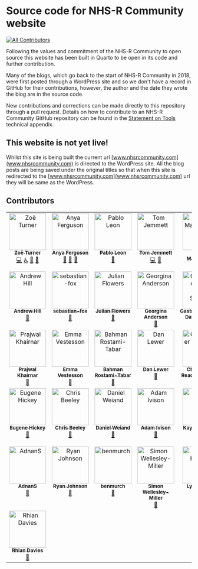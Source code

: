 # Source code for NHS-R Community website
<!-- ALL-CONTRIBUTORS-BADGE:START - Do not remove or modify this section -->
[![All Contributors](https://img.shields.io/badge/all_contributors-36-orange.svg?style=flat-square)](#contributors-)
<!-- ALL-CONTRIBUTORS-BADGE:END -->

Following the values and commitment of the NHS-R Community to open source this website has been built in Quarto to be open in its code and further contribution.

Many of the blogs, which go back to the start of NHS-R Community in 2018, were first posted through a WordPress site and so we don't have a record in GitHub for their contributions, however, the author and the date they wrote the blog are in the source code.

New contributions and corrections can be made directly to this repository through a pull request.
Details on how to contribute to an NHS-R Community GitHub repository can be found in the [Statement on Tools](https://tools.nhsrcommunity.com/contribution.html) technical appendix.

## This website is not yet live!

Whilst this site is being built the current url [www.nhsrcommunity.com](www.nhsrcommunity.com) is directed to the WordPress site.
All the blog posts are being saved under the original titles so that when this site is redirected to the [www.nhsrcommunity.com](www.nhsrcommunity.com) url they will be same as the WordPress.

## Contributors

<!-- ALL-CONTRIBUTORS-LIST:START - Do not remove or modify this section -->
<!-- prettier-ignore-start -->
<!-- markdownlint-disable -->
<table>
  <tbody>
    <tr>
      <td align="center" valign="top" width="14.28%"><a href="https://philosopher-analyst.netlify.app/"><img src="https://avatars.githubusercontent.com/u/39963221?v=4?s=100" width="100px;" alt="Zoë Turner"/><br /><sub><b>Zoë Turner</b></sub></a><br /><a href="https://github.com/nhs-r-community/nhs-r-community/commits?author=Lextuga007" title="Code">💻</a> <a href="#a11y-Lextuga007" title="Accessibility">️️️️♿️</a> <a href="#blog-Lextuga007" title="Blogposts">📝</a> <a href="https://github.com/nhs-r-community/nhs-r-community/commits?author=Lextuga007" title="Documentation">📖</a></td>
      <td align="center" valign="top" width="14.28%"><a href="https://github.com/anyaferguson"><img src="https://avatars.githubusercontent.com/u/157487567?v=4?s=100" width="100px;" alt="Anya Ferguson"/><br /><sub><b>Anya Ferguson</b></sub></a><br /><a href="#ideas-anyaferguson" title="Ideas, Planning, & Feedback">🤔</a> <a href="https://github.com/nhs-r-community/nhs-r-community/issues?q=author%3Aanyaferguson" title="Bug reports">🐛</a> <a href="#design-anyaferguson" title="Design">🎨</a></td>
      <td align="center" valign="top" width="14.28%"><a href="https://github.com/Pablo-source"><img src="https://avatars.githubusercontent.com/u/76554081?v=4?s=100" width="100px;" alt="Pablo Leon"/><br /><sub><b>Pablo Leon</b></sub></a><br /><a href="#blog-Pablo-source" title="Blogposts">📝</a></td>
      <td align="center" valign="top" width="14.28%"><a href="https://tjmt.uk/"><img src="https://avatars.githubusercontent.com/u/12023696?v=4?s=100" width="100px;" alt="Tom Jemmett"/><br /><sub><b>Tom Jemmett</b></sub></a><br /><a href="https://github.com/nhs-r-community/nhs-r-community/commits?author=tomjemmett" title="Code">💻</a> <a href="#blog-tomjemmett" title="Blogposts">📝</a></td>
      <td align="center" valign="top" width="14.28%"><a href="https://johnmackintosh.net/blog"><img src="https://avatars.githubusercontent.com/u/3278367?v=4?s=100" width="100px;" alt="John MacKintosh"/><br /><sub><b>John MacKintosh</b></sub></a><br /><a href="#blog-johnmackintosh" title="Blogposts">📝</a></td>
      <td align="center" valign="top" width="14.28%"><a href="https://github.com/fiona-grimm"><img src="https://avatars.githubusercontent.com/u/31844347?v=4?s=100" width="100px;" alt="fiona-grimm"/><br /><sub><b>fiona-grimm</b></sub></a><br /><a href="#blog-fiona-grimm" title="Blogposts">📝</a></td>
      <td align="center" valign="top" width="14.28%"><a href="http://hutsons-hacks.info/"><img src="https://avatars.githubusercontent.com/u/44023992?v=4?s=100" width="100px;" alt="Gary Hutson"/><br /><sub><b>Gary Hutson</b></sub></a><br /><a href="#blog-statsgary" title="Blogposts">📝</a></td>
    </tr>
    <tr>
      <td align="center" valign="top" width="14.28%"><a href="https://www.linkedin.com/in/andrew-hill-39437177/"><img src="https://avatars.githubusercontent.com/u/3925834?v=4?s=100" width="100px;" alt="Andrew Hill"/><br /><sub><b>Andrew Hill</b></sub></a><br /><a href="#blog-md0u80c9" title="Blogposts">📝</a></td>
      <td align="center" valign="top" width="14.28%"><a href="https://github.com/sebastian-fox"><img src="https://avatars.githubusercontent.com/u/26870222?v=4?s=100" width="100px;" alt="sebastian-fox"/><br /><sub><b>sebastian-fox</b></sub></a><br /><a href="#blog-sebastian-fox" title="Blogposts">📝</a></td>
      <td align="center" valign="top" width="14.28%"><a href="https://github.com/julianflowers12"><img src="https://avatars.githubusercontent.com/u/73796630?v=4?s=100" width="100px;" alt="Julian Flowers"/><br /><sub><b>Julian Flowers</b></sub></a><br /><a href="#blog-julianflowers12" title="Blogposts">📝</a></td>
      <td align="center" valign="top" width="14.28%"><a href="https://github.com/PHEgeorginaanderson"><img src="https://avatars.githubusercontent.com/u/29062912?v=4?s=100" width="100px;" alt="Georgina Anderson"/><br /><sub><b>Georgina Anderson</b></sub></a><br /><a href="#blog-PHEgeorginaanderson" title="Blogposts">📝</a></td>
      <td align="center" valign="top" width="14.28%"><a href="http://gastrodatascience.com/"><img src="https://avatars.githubusercontent.com/u/9557821?v=4?s=100" width="100px;" alt="Gastroenterology Data Science"/><br /><sub><b>Gastroenterology Data Science</b></sub></a><br /><a href="#blog-sebastiz" title="Blogposts">📝</a></td>
      <td align="center" valign="top" width="14.28%"><a href="https://www.kurtosis.co.uk"><img src="https://avatars.githubusercontent.com/u/52818633?v=4?s=100" width="100px;" alt="Neil Pettinger"/><br /><sub><b>Neil Pettinger</b></sub></a><br /><a href="#blog-kurtstat" title="Blogposts">📝</a></td>
      <td align="center" valign="top" width="14.28%"><a href="http://mantisnlp.com"><img src="https://avatars.githubusercontent.com/u/4583655?v=4?s=100" width="100px;" alt="Matt Upson"/><br /><sub><b>Matt Upson</b></sub></a><br /><a href="#blog-ivyleavedtoadflax" title="Blogposts">📝</a></td>
    </tr>
    <tr>
      <td align="center" valign="top" width="14.28%"><a href="https://github.com/prajwalkhairnar"><img src="https://avatars.githubusercontent.com/u/67052212?v=4?s=100" width="100px;" alt="Prajwal Khairnar"/><br /><sub><b>Prajwal Khairnar</b></sub></a><br /><a href="#blog-prajwalkhairnar" title="Blogposts">📝</a></td>
      <td align="center" valign="top" width="14.28%"><a href="https://emmavestesson.netlify.com/"><img src="https://avatars.githubusercontent.com/u/31949401?v=4?s=100" width="100px;" alt="Emma Vestesson"/><br /><sub><b>Emma Vestesson</b></sub></a><br /><a href="#blog-emmavestesson" title="Blogposts">📝</a></td>
      <td align="center" valign="top" width="14.28%"><a href="http://www.bahmanrt.com"><img src="https://avatars.githubusercontent.com/u/25769816?v=4?s=100" width="100px;" alt="Bahman Rostami-Tabar"/><br /><sub><b>Bahman Rostami-Tabar</b></sub></a><br /><a href="#blog-bahmanrostamitabar" title="Blogposts">📝</a></td>
      <td align="center" valign="top" width="14.28%"><a href="https://iris.ucl.ac.uk/iris/browse/profile?upi=DLEWE01"><img src="https://avatars.githubusercontent.com/u/6075688?v=4?s=100" width="100px;" alt="Dan Lewer"/><br /><sub><b>Dan Lewer</b></sub></a><br /><a href="#blog-danlewer" title="Blogposts">📝</a></td>
      <td align="center" valign="top" width="14.28%"><a href="https://github.com/chrisreading01"><img src="https://avatars.githubusercontent.com/u/57495884?v=4?s=100" width="100px;" alt="Christopher Reading-Skilton"/><br /><sub><b>Christopher Reading-Skilton</b></sub></a><br /><a href="#blog-chrisreading01" title="Blogposts">📝</a></td>
      <td align="center" valign="top" width="14.28%"><a href="https://github.com/jackhannah95"><img src="https://avatars.githubusercontent.com/u/38332502?v=4?s=100" width="100px;" alt="Jack Hannah"/><br /><sub><b>Jack Hannah</b></sub></a><br /><a href="#blog-jackhannah95" title="Blogposts">📝</a></td>
      <td align="center" valign="top" width="14.28%"><a href="https://github.com/nujcharee"><img src="https://avatars.githubusercontent.com/u/9960599?v=4?s=100" width="100px;" alt="nujcharee"/><br /><sub><b>nujcharee</b></sub></a><br /><a href="#blog-nujcharee" title="Blogposts">📝</a></td>
    </tr>
    <tr>
      <td align="center" valign="top" width="14.28%"><a href="https://github.com/eugene100hickey"><img src="https://avatars.githubusercontent.com/u/12901257?v=4?s=100" width="100px;" alt="Eugene Hickey"/><br /><sub><b>Eugene Hickey</b></sub></a><br /><a href="#blog-eugene100hickey" title="Blogposts">📝</a></td>
      <td align="center" valign="top" width="14.28%"><a href="http://chrisbeeley.net"><img src="https://avatars.githubusercontent.com/u/1259867?v=4?s=100" width="100px;" alt="Chris Beeley"/><br /><sub><b>Chris Beeley</b></sub></a><br /><a href="#blog-ChrisBeeley" title="Blogposts">📝</a></td>
      <td align="center" valign="top" width="14.28%"><a href="https://github.com/send2dan"><img src="https://avatars.githubusercontent.com/u/91281221?v=4?s=100" width="100px;" alt="Daniel Weiand"/><br /><sub><b>Daniel Weiand</b></sub></a><br /><a href="#blog-send2dan" title="Blogposts">📝</a></td>
      <td align="center" valign="top" width="14.28%"><a href="https://github.com/admivsn"><img src="https://avatars.githubusercontent.com/u/31739288?v=4?s=100" width="100px;" alt="Adam Ivison"/><br /><sub><b>Adam Ivison</b></sub></a><br /><a href="#blog-admivsn" title="Blogposts">📝</a></td>
      <td align="center" valign="top" width="14.28%"><a href="https://github.com/kygoffe"><img src="https://avatars.githubusercontent.com/u/57093302?v=4?s=100" width="100px;" alt="Kayoung Goffe"/><br /><sub><b>Kayoung Goffe</b></sub></a><br /><a href="#blog-kygoffe" title="Blogposts">📝</a></td>
      <td align="center" valign="top" width="14.28%"><a href="http://www.cararthompson.com"><img src="https://avatars.githubusercontent.com/u/14091282?v=4?s=100" width="100px;" alt="Cara Thompson"/><br /><sub><b>Cara Thompson</b></sub></a><br /><a href="#blog-cararthompson" title="Blogposts">📝</a></td>
      <td align="center" valign="top" width="14.28%"><a href="https://sellorm.com"><img src="https://avatars.githubusercontent.com/u/2036487?v=4?s=100" width="100px;" alt="Mark Sellors"/><br /><sub><b>Mark Sellors</b></sub></a><br /><a href="#blog-sellorm" title="Blogposts">📝</a></td>
    </tr>
    <tr>
      <td align="center" valign="top" width="14.28%"><a href="https://github.com/AdnanShroufi"><img src="https://avatars.githubusercontent.com/u/24990323?v=4?s=100" width="100px;" alt="AdnanS"/><br /><sub><b>AdnanS</b></sub></a><br /><a href="#blog-AdnanShroufi" title="Blogposts">📝</a></td>
      <td align="center" valign="top" width="14.28%"><a href="https://github.com/ryjohnson09"><img src="https://avatars.githubusercontent.com/u/10009758?v=4?s=100" width="100px;" alt="Ryan Johnson"/><br /><sub><b>Ryan Johnson</b></sub></a><br /><a href="#blog-ryjohnson09" title="Blogposts">📝</a></td>
      <td align="center" valign="top" width="14.28%"><a href="https://github.com/benmurch"><img src="https://avatars.githubusercontent.com/u/55085951?v=4?s=100" width="100px;" alt="benmurch"/><br /><sub><b>benmurch</b></sub></a><br /><a href="#blog-benmurch" title="Blogposts">📝</a></td>
      <td align="center" valign="top" width="14.28%"><a href="https://github.com/Simon-W-M"><img src="https://avatars.githubusercontent.com/u/58369769?v=4?s=100" width="100px;" alt="Simon Wellesley-Miller"/><br /><sub><b>Simon Wellesley-Miller</b></sub></a><br /><a href="#blog-Simon-W-M" title="Blogposts">📝</a></td>
      <td align="center" valign="top" width="14.28%"><a href="https://github.com/LynHUK"><img src="https://avatars.githubusercontent.com/u/134498251?v=4?s=100" width="100px;" alt="Lyn Howard"/><br /><sub><b>Lyn Howard</b></sub></a><br /><a href="#blog-LynHUK" title="Blogposts">📝</a></td>
      <td align="center" valign="top" width="14.28%"><a href="https://github.com/MHWauben"><img src="https://avatars.githubusercontent.com/u/38880899?v=4?s=100" width="100px;" alt="Martine Wauben"/><br /><sub><b>Martine Wauben</b></sub></a><br /><a href="#blog-MHWauben" title="Blogposts">📝</a></td>
      <td align="center" valign="top" width="14.28%"><a href="https://github.com/keithnewman"><img src="https://avatars.githubusercontent.com/u/932250?v=4?s=100" width="100px;" alt="Keith Newman"/><br /><sub><b>Keith Newman</b></sub></a><br /><a href="#a11y-keithnewman" title="Accessibility">️️️️♿️</a> <a href="https://github.com/nhs-r-community/nhs-r-community/commits?author=keithnewman" title="Code">💻</a> <a href="https://github.com/nhs-r-community/nhs-r-community/issues?q=author%3Akeithnewman" title="Bug reports">🐛</a></td>
    </tr>
    <tr>
      <td align="center" valign="top" width="14.28%"><a href="https://rhian.rbind.io"><img src="https://avatars.githubusercontent.com/u/7017740?v=4?s=100" width="100px;" alt="Rhian Davies"/><br /><sub><b>Rhian Davies</b></sub></a><br /><a href="https://github.com/nhs-r-community/nhs-r-community/pulls?q=is%3Apr+reviewed-by%3AStatsRhian" title="Reviewed Pull Requests">👀</a></td>
    </tr>
  </tbody>
</table>

<!-- markdownlint-restore -->
<!-- prettier-ignore-end -->

<!-- ALL-CONTRIBUTORS-LIST:END -->
<!-- prettier-ignore-start -->
<!-- markdownlint-disable -->

<!-- markdownlint-restore -->
<!-- prettier-ignore-end -->

<!-- ALL-CONTRIBUTORS-LIST:END -->
